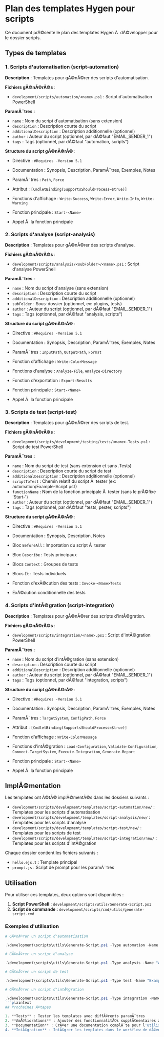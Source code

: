 # Plan des templates Hygen pour scripts

Ce document prÃ©sente le plan des templates Hygen Ã  dÃ©velopper pour le dossier scripts.

## Types de templates

### 1. Scripts d'automatisation (script-automation)

**Description** : Templates pour gÃ©nÃ©rer des scripts d'automatisation.

**Fichiers gÃ©nÃ©rÃ©s** :
- `development/scripts/automation/<name>.ps1` : Script d'automatisation PowerShell

**ParamÃ¨tres** :
- `name` : Nom du script d'automatisation (sans extension)
- `description` : Description courte du script
- `additionalDescription` : Description additionnelle (optionnel)
- `author` : Auteur du script (optionnel, par dÃ©faut "EMAIL_SENDER_1")
- `tags` : Tags (optionnel, par dÃ©faut "automation, scripts")

**Structure du script gÃ©nÃ©rÃ©** :
- Directive : `#Requires -Version 5.1`

- Documentation : Synopsis, Description, ParamÃ¨tres, Exemples, Notes
- ParamÃ¨tres : `Path`, `Force`
- Attribut : `[CmdletBinding(SupportsShouldProcess=$true)]`
- Fonctions d'affichage : `Write-Success`, `Write-Error`, `Write-Info`, `Write-Warning`
- Fonction principale : `Start-<Name>`
- Appel Ã  la fonction principale

### 2. Scripts d'analyse (script-analysis)

**Description** : Templates pour gÃ©nÃ©rer des scripts d'analyse.

**Fichiers gÃ©nÃ©rÃ©s** :
- `development/scripts/analysis/<subFolder>/<name>.ps1` : Script d'analyse PowerShell

**ParamÃ¨tres** :
- `name` : Nom du script d'analyse (sans extension)
- `description` : Description courte du script
- `additionalDescription` : Description additionnelle (optionnel)
- `subFolder` : Sous-dossier (optionnel, ex: plugins, tests)
- `author` : Auteur du script (optionnel, par dÃ©faut "EMAIL_SENDER_1")
- `tags` : Tags (optionnel, par dÃ©faut "analysis, scripts")

**Structure du script gÃ©nÃ©rÃ©** :
- Directive : `#Requires -Version 5.1`

- Documentation : Synopsis, Description, ParamÃ¨tres, Exemples, Notes
- ParamÃ¨tres : `InputPath`, `OutputPath`, `Format`
- Fonction d'affichage : `Write-ColorMessage`
- Fonctions d'analyse : `Analyze-File`, `Analyze-Directory`
- Fonction d'exportation : `Export-Results`
- Fonction principale : `Start-<Name>`
- Appel Ã  la fonction principale

### 3. Scripts de test (script-test)

**Description** : Templates pour gÃ©nÃ©rer des scripts de test.

**Fichiers gÃ©nÃ©rÃ©s** :
- `development/scripts/development/testing/tests/<name>.Tests.ps1` : Script de test PowerShell

**ParamÃ¨tres** :
- `name` : Nom du script de test (sans extension et sans .Tests)
- `description` : Description courte du script de test
- `additionalDescription` : Description additionnelle (optionnel)
- `scriptToTest` : Chemin relatif du script Ã  tester (ex: automation/Example-Script.ps1)
- `functionName` : Nom de la fonction principale Ã  tester (sans le prÃ©fixe 'Start-')
- `author` : Auteur du script (optionnel, par dÃ©faut "EMAIL_SENDER_1")
- `tags` : Tags (optionnel, par dÃ©faut "tests, pester, scripts")

**Structure du script gÃ©nÃ©rÃ©** :
- Directive : `#Requires -Version 5.1`

- Documentation : Synopsis, Description, Notes
- Bloc `BeforeAll` : Importation du script Ã  tester
- Bloc `Describe` : Tests principaux
- Blocs `Context` : Groupes de tests
- Blocs `It` : Tests individuels
- Fonction d'exÃ©cution des tests : `Invoke-<Name>Tests`
- ExÃ©cution conditionnelle des tests

### 4. Scripts d'intÃ©gration (script-integration)

**Description** : Templates pour gÃ©nÃ©rer des scripts d'intÃ©gration.

**Fichiers gÃ©nÃ©rÃ©s** :
- `development/scripts/integration/<name>.ps1` : Script d'intÃ©gration PowerShell

**ParamÃ¨tres** :
- `name` : Nom du script d'intÃ©gration (sans extension)
- `description` : Description courte du script
- `additionalDescription` : Description additionnelle (optionnel)
- `author` : Auteur du script (optionnel, par dÃ©faut "EMAIL_SENDER_1")
- `tags` : Tags (optionnel, par dÃ©faut "integration, scripts")

**Structure du script gÃ©nÃ©rÃ©** :
- Directive : `#Requires -Version 5.1`

- Documentation : Synopsis, Description, ParamÃ¨tres, Exemples, Notes
- ParamÃ¨tres : `TargetSystem`, `ConfigPath`, `Force`
- Attribut : `[CmdletBinding(SupportsShouldProcess=$true)]`
- Fonction d'affichage : `Write-ColorMessage`
- Fonctions d'intÃ©gration : `Load-Configuration`, `Validate-Configuration`, `Connect-TargetSystem`, `Execute-Integration`, `Generate-Report`
- Fonction principale : `Start-<Name>`
- Appel Ã  la fonction principale

## ImplÃ©mentation

Les templates ont Ã©tÃ© implÃ©mentÃ©s dans les dossiers suivants :

- `development/scripts/development/templates/script-automation/new/` : Templates pour les scripts d'automatisation
- `development/scripts/development/templates/script-analysis/new/` : Templates pour les scripts d'analyse
- `development/scripts/development/templates/script-test/new/` : Templates pour les scripts de test
- `development/scripts/development/templates/script-integration/new/` : Templates pour les scripts d'intÃ©gration

Chaque dossier contient les fichiers suivants :

- `hello.ejs.t` : Template principal
- `prompt.js` : Script de prompt pour les paramÃ¨tres

## Utilisation

Pour utiliser ces templates, deux options sont disponibles :

1. **Script PowerShell** : `development/scripts/utils/Generate-Script.ps1`
2. **Script de commande** : `development/scripts/cmd/utils/generate-script.cmd`

### Exemples d'utilisation

```powershell
# GÃ©nÃ©rer un script d'automatisation

.\development\scripts\utils\Generate-Script.ps1 -Type automation -Name "Auto-ProcessFiles" -Description "Script d'automatisation pour traiter des fichiers" -Author "John Doe"

# GÃ©nÃ©rer un script d'analyse

.\development\scripts\utils\Generate-Script.ps1 -Type analysis -Name "Analyze-CodeQuality" -Description "Script d'analyse de la qualitÃ© du code" -SubFolder "plugins" -Author "Jane Smith"

# GÃ©nÃ©rer un script de test

.\development\scripts\utils\Generate-Script.ps1 -Type test -Name "Example-Script" -Description "Tests pour Example-Script" -ScriptToTest "automation/Example-Script.ps1" -FunctionName "ExampleScript" -Author "Dev Team"

# GÃ©nÃ©rer un script d'intÃ©gration

.\development\scripts\utils\Generate-Script.ps1 -Type integration -Name "Sync-GitHubIssues" -Description "Script d'intÃ©gration avec GitHub Issues" -Author "Integration Team"
```plaintext
## Prochaines Ã©tapes

1. **Tests** : Tester les templates avec diffÃ©rents paramÃ¨tres
2. **AmÃ©liorations** : Ajouter des fonctionnalitÃ©s supplÃ©mentaires aux templates
3. **Documentation** : CrÃ©er une documentation complÃ¨te pour l'utilisation des templates
4. **IntÃ©gration** : IntÃ©grer les templates dans le workflow de dÃ©veloppement scripts
